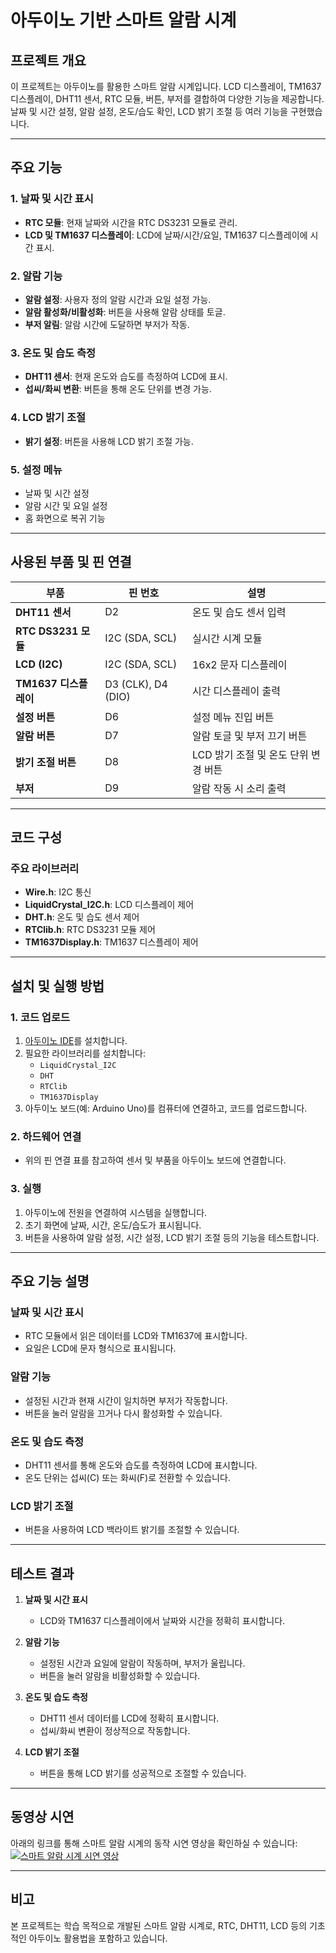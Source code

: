 # 아두이노 기반 스마트 알람 시계

## 프로젝트 개요
이 프로젝트는 아두이노를 활용한 스마트 알람 시계입니다. LCD 디스플레이, TM1637 디스플레이, DHT11 센서, RTC 모듈, 버튼, 부저를 결합하여 다양한 기능을 제공합니다. 날짜 및 시간 설정, 알람 설정, 온도/습도 확인, LCD 밝기 조절 등 여러 기능을 구현했습니다.

---

## 주요 기능

### 1. 날짜 및 시간 표시
- **RTC 모듈**: 현재 날짜와 시간을 RTC DS3231 모듈로 관리.
- **LCD 및 TM1637 디스플레이**: LCD에 날짜/시간/요일, TM1637 디스플레이에 시간 표시.

### 2. 알람 기능
- **알람 설정**: 사용자 정의 알람 시간과 요일 설정 가능.
- **알람 활성화/비활성화**: 버튼을 사용해 알람 상태를 토글.
- **부저 알림**: 알람 시간에 도달하면 부저가 작동.

### 3. 온도 및 습도 측정
- **DHT11 센서**: 현재 온도와 습도를 측정하여 LCD에 표시.
- **섭씨/화씨 변환**: 버튼을 통해 온도 단위를 변경 가능.

### 4. LCD 밝기 조절
- **밝기 설정**: 버튼을 사용해 LCD 밝기 조절 가능.

### 5. 설정 메뉴
- 날짜 및 시간 설정
- 알람 시간 및 요일 설정
- 홈 화면으로 복귀 기능

---

## 사용된 부품 및 핀 연결

| 부품                | 핀 번호      | 설명                                |
|---------------------|-------------|-------------------------------------|
| **DHT11 센서**       | D2          | 온도 및 습도 센서 입력               |
| **RTC DS3231 모듈**  | I2C (SDA, SCL) | 실시간 시계 모듈                     |
| **LCD (I2C)**        | I2C (SDA, SCL) | 16x2 문자 디스플레이                 |
| **TM1637 디스플레이**| D3 (CLK), D4 (DIO) | 시간 디스플레이 출력                 |
| **설정 버튼**        | D6          | 설정 메뉴 진입 버튼                  |
| **알람 버튼**        | D7          | 알람 토글 및 부저 끄기 버튼          |
| **밝기 조절 버튼**    | D8          | LCD 밝기 조절 및 온도 단위 변경 버튼 |
| **부저**             | D9          | 알람 작동 시 소리 출력               |

---

## 코드 구성

### 주요 라이브러리
- **Wire.h**: I2C 통신
- **LiquidCrystal_I2C.h**: LCD 디스플레이 제어
- **DHT.h**: 온도 및 습도 센서 제어
- **RTClib.h**: RTC DS3231 모듈 제어
- **TM1637Display.h**: TM1637 디스플레이 제어

---

## 설치 및 실행 방법

### 1. 코드 업로드
1. [아두이노 IDE](https://www.arduino.cc/en/software)를 설치합니다.
2. 필요한 라이브러리를 설치합니다:
   - `LiquidCrystal_I2C`
   - `DHT`
   - `RTClib`
   - `TM1637Display`
3. 아두이노 보드(예: Arduino Uno)를 컴퓨터에 연결하고, 코드를 업로드합니다.

### 2. 하드웨어 연결
- 위의 핀 연결 표를 참고하여 센서 및 부품을 아두이노 보드에 연결합니다.

### 3. 실행
1. 아두이노에 전원을 연결하여 시스템을 실행합니다.
2. 초기 화면에 날짜, 시간, 온도/습도가 표시됩니다.
3. 버튼을 사용하여 알람 설정, 시간 설정, LCD 밝기 조절 등의 기능을 테스트합니다.

---

## 주요 기능 설명

### 날짜 및 시간 표시
- RTC 모듈에서 읽은 데이터를 LCD와 TM1637에 표시합니다.
- 요일은 LCD에 문자 형식으로 표시됩니다.

### 알람 기능
- 설정된 시간과 현재 시간이 일치하면 부저가 작동합니다.
- 버튼을 눌러 알람을 끄거나 다시 활성화할 수 있습니다.

### 온도 및 습도 측정
- DHT11 센서를 통해 온도와 습도를 측정하여 LCD에 표시합니다.
- 온도 단위는 섭씨(C) 또는 화씨(F)로 전환할 수 있습니다.

### LCD 밝기 조절
- 버튼을 사용하여 LCD 백라이트 밝기를 조절할 수 있습니다.

---

## 테스트 결과

1. **날짜 및 시간 표시**  
   - LCD와 TM1637 디스플레이에서 날짜와 시간을 정확히 표시합니다.

2. **알람 기능**  
   - 설정된 시간과 요일에 알람이 작동하며, 부저가 울립니다.
   - 버튼을 눌러 알람을 비활성화할 수 있습니다.

3. **온도 및 습도 측정**  
   - DHT11 센서 데이터를 LCD에 정확히 표시합니다.
   - 섭씨/화씨 변환이 정상적으로 작동합니다.

4. **LCD 밝기 조절**  
   - 버튼을 통해 LCD 밝기를 성공적으로 조절할 수 있습니다.

---

## 동영상 시연

아래의 링크를 통해 스마트 알람 시계의 동작 시연 영상을 확인하실 수 있습니다:  
[![스마트 알람 시계 시연 영상](https://img.youtube.com/vi/xqlZZ6MqroU/0.jpg)](https://www.youtube.com/watch?v=xqlZZ6MqroU)

---


## 비고
본 프로젝트는 학습 목적으로 개발된 스마트 알람 시계로, RTC, DHT11, LCD 등의 기초적인 아두이노 활용법을 포함하고 있습니다.
